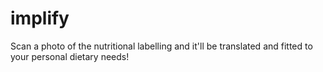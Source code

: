 # implify
Scan a photo of the nutritional labelling and it'll be translated and fitted to your personal dietary needs!
